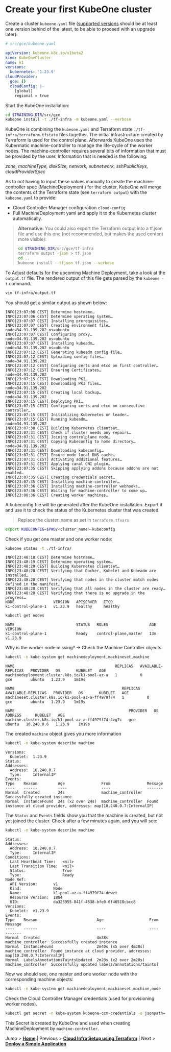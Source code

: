 # Create your first KubeOne cluster

Create a cluster `kubeone.yaml` file ([supported versions](https://docs.kubermatic.com/kubeone/main/architecture/compatibility/supported-versions/) should be at least one version behind of the latest, to be able to proceed with an upgrade later):

```yaml
# src/gce/kubeone.yaml

apiVersion: kubeone.k8c.io/v1beta2
kind: KubeOneCluster
name: k1
versions:
  kubernetes: '1.23.9'
cloudProvider:
  gce: {}
  cloudConfig: |-
    [global]
    regional = true
```

Start the KubeOne installation:

```bash
cd $TRAINING_DIR/src/gce
kubeone install -t ./tf-infra -m kubeone.yaml --verbose
```

KubeOne is combining the `kubeone.yaml` and Terraform state `./tf-infra/terraform.tfstate` files together. The initial infrastructure created by Terraform is used for the control plane. Afterwards KubeOne uses the Kubermatic machine-controller to manage the life-cycle of the worker nodes. The machine-controller requires several bits of information that must be provided by the user. Information that is needed is the following:

*zone, machineType, diskSize, network, subnetwork, sshPublicKeys, cloudProviderSpec*

As to not having to input these values manually to create the machine-controller spec (MachineDeployment ) for the cluster, KubeOne will merge the contents of the Terraform state (see `terraform output`) with the `kubeone.yaml` to provide:
- Cloud Controller Manager configuration `cloud-config`
- Full MachineDeployment yaml and apply it to the Kubernetes cluster automatically.

>
> **Alternative:** You could also export the Terraform output into a tf.json file and use this one (not recommended, but makes the used content more visible):
>
> ```bash
> cd $TRAINING_DIR/src/gce/tf-infra
> terraform output -json > tf.json
> cd ..
> kubeone install --tfjson tf.json --verbose
> ```
>

To Adjust defaults for the upcoming Machine Deployment, take a look at the `output.tf` file. The rendered output of this file gets parsed by the `kubeone -t` command.

```bash
vim tf-infra/output.tf
```

You should get a similar output as shown below:

```text
INFO[23:07:06 CEST] Determine hostname…
INFO[23:07:06 CEST] Determine operating system…
INFO[23:07:07 CEST] Installing prerequisites…
INFO[23:07:07 CEST] Creating environment file…                    node=34.91.139.202 os=ubuntu
INFO[23:07:07 CEST] Configuring proxy…                            node=34.91.139.202 os=ubuntu
INFO[23:07:07 CEST] Installing kubeadm…                           node=34.91.139.202 os=ubuntu
INFO[23:07:12 CEST] Generating kubeadm config file…
INFO[23:07:12 CEST] Uploading config files…                       node=34.91.139.202
INFO[23:07:12 CEST] Configuring certs and etcd on first controller…
INFO[23:07:12 CEST] Ensuring Certificates…                        node=34.91.139.202
INFO[23:07:15 CEST] Downloading PKI…
INFO[23:07:15 CEST] Downloading PKI files…                        node=34.91.139.202
INFO[23:07:15 CEST] Creating local backup…                        node=34.91.139.202
INFO[23:07:15 CEST] Deploying PKI…
INFO[23:07:15 CEST] Configuring certs and etcd on consecutive controller…
INFO[23:07:15 CEST] Initializing Kubernetes on leader…
INFO[23:07:15 CEST] Running kubeadm…                              node=34.91.139.202
INFO[23:07:30 CEST] Building Kubernetes clientset…
INFO[23:07:31 CEST] Check if cluster needs any repairs…
INFO[23:07:31 CEST] Joining controlplane node…
INFO[23:07:31 CEST] Copying Kubeconfig to home directory…         node=34.91.139.202
INFO[23:07:31 CEST] Downloading kubeconfig…
INFO[23:07:31 CEST] Ensure node local DNS cache…
INFO[23:07:31 CEST] Activating additional features…
INFO[23:07:31 CEST] Applying canal CNI plugin…
INFO[23:07:35 CEST] Skipping applying addons because addons are not enabled…
INFO[23:07:35 CEST] Creating credentials secret…
INFO[23:07:35 CEST] Installing machine-controller…
INFO[23:07:36 CEST] Installing machine-controller webhooks…
INFO[23:07:36 CEST] Waiting for machine-controller to come up…
INFO[23:08:36 CEST] Creating worker machines…
```

A kubeconfig file will be generated after the KubeOne installation. Export it and use it to check the status of the Kubernetes cluster that was created:
>Replace the cluster_name as set in `terraform.tfvars`
```bash
export KUBECONFIG=$PWD/<cluster_name>-kubeconfig 
```

Check if you get one master and one worker node:

```bash
kubeone status -t ./tf-infra/
```

```text
INFO[23:48:18 CEST] Determine hostname…
INFO[23:48:19 CEST] Determine operating system…
INFO[23:48:20 CEST] Building Kubernetes clientset…
INFO[23:48:20 CEST] Verifying that Docker, Kubelet and Kubeadm are installed…
INFO[23:48:20 CEST] Verifying that nodes in the cluster match nodes defined in the manifest…
INFO[23:48:20 CEST] Verifying that all nodes in the cluster are ready…
INFO[23:48:20 CEST] Verifying that there is no upgrade in the progress…
NODE                 VERSION   APISERVER   ETCD
k1-control-plane-1   v1.23.9   healthy     healthy
```

```bash
kubectl get nodes
```

```text
NAME                           STATUS   ROLES                  AGE     VERSION
k1-control-plane-1             Ready    control-plane,master   13m     v1.23.9
```

Why is the worker node missing? -> Check the Machine Controller objects

```bash
kubectl -n kube-system get machinedeployment,machineset,machine
```

```text
NAME                                            REPLICAS   AVAILABLE-REPLICAS   PROVIDER   OS       KUBELET   AGE
machinedeployment.cluster.k8s.io/k1-pool-az-a   1          0                    gce        ubuntu   1.23.9    1m19s

NAME                                               REPLICAS   AVAILABLE-REPLICAS   PROVIDER   OS       KUBELET   AGE
machineset.cluster.k8s.io/k1-pool-az-a-ff4979f74   1          0                    gce        ubuntu   1.23.9    1m19s

NAME                                                  PROVIDER   OS       ADDRESS      KUBELET   AGE
machine.cluster.k8s.io/k1-pool-az-a-ff4979f74-4vg7c   gce        ubuntu   10.240.0.6   1.23.9    1m19s
```

The created `machine` object gives you more information

```bash
kubectl -n kube-system describe machine
```

```text
Versions:
  Kubelet:  1.23.9
Status:
Addresses:
  Address:  10.240.0.7
  Type:     InternalIP
Events:
Type    Reason         Age                From                Message
----    ------         ----               ----                -------
Normal  Created        24s                machine_controller  Successfully created instance
Normal  InstanceFound  24s (x2 over 24s)  machine_controller  Found instance at cloud provider, addresses: map[10.240.0.7:InternalIP]
```

The `Status` and `Events` fields show you that the machine is created, but not yet joined the cluster. Check after a few minutes again, and you will see:

```bash
kubectl -n kube-system describe machine
```

```text
Status:
Addresses:
  Address:  10.240.0.7
  Type:     InternalIP
Conditions:
  Last Heartbeat Time:   <nil>
  Last Transition Time:  <nil>
  Status:                True
  Type:                  Ready
Node Ref:
  API Version:       v1
  Kind:              Node
  Name:              k1-pool-az-a-ff4979f74-dnwzt
  Resource Version:  1884
  UID:               da325955-841f-4538-bfe0-6f46518cbcc8
Versions:
  Kubelet:  v1.23.9
Events:
Type    Reason                          Age                    From                Message
----    ------                          ----                   ----                -------
Normal  Created                         4m38s                  machine_controller  Successfully created instance
Normal  InstanceFound                   2m40s (x5 over 4m38s)  machine_controller  Found instance at cloud provider, addresses: map[10.240.0.7:InternalIP]
Normal  LabelsAnnotationsTaintsUpdated  2m20s (x2 over 2m20s)  machine_controller  Successfully updated labels/annotations/taints]
```

Now we should see, one master and one worker node with the corresponding machine objects:

```bash
kubectl -n kube-system get machinedeployment,machineset,machine,node
```

Check the Cloud Controller Manager credentials (used for provisioning worker nodes).

```bash
kubectl get secret -n kube-system kubeone-ccm-credentials -o jsonpath='{.data.GOOGLE_SERVICE_ACCOUNT}' | base64 -d
```

This Secret is created by KubeOne and used when creating MachineDeployment by `machine-controller`.

Jump > [**Home**](../README.md) | Previous > [**Cloud Infra Setup using Terraform**](../02_initial-cloud-infra-with-terraform/README.md) | Next > [**Deploy a Simple Application**](../04_deploy-app-01-simple/README.md)